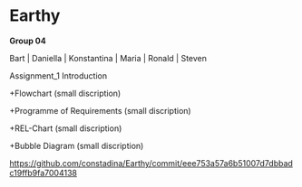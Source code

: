 <!-- my-page.html --> 
  
# Earthy

**Group 04**

Bart | Daniella | Konstantina | Maria | Ronald | Steven

Assignment_1
Introduction


+Flowchart
(small discription)

+Programme of Requirements
(small discription)

+REL-Chart
(small discription)

+Bubble Diagram
(small discription)

https://github.com/constadina/Earthy/commit/eee753a57a6b51007d7dbbadc19ffb9fa7004138 
